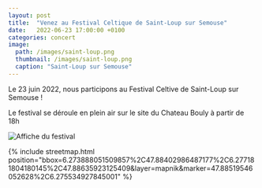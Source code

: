 ```yaml
---
layout: post
title:  "Venez au Festival Celtique de Saint-Loup sur Semouse"
date:   2022-06-23 17:00:00 +0100
categories: concert
image: 
  path: /images/saint-loup.png
  thumbnail: /images/saint-loup.png
  caption: "Saint-Loup sur Semouse"
---
```



Le 23 juin 2022, nous participons au Festival Celtive de Saint-Loup sur Semouse !

Le festival se déroule en plein air sur le site du Chateau Bouly à partir de 18h

![Affiche du festival]({{site.url}}/images/affiche_saint_loup.jpg)

{% include streetmap.html position="bbox=6.273888051509857%2C47.88402986487177%2C6.277181804180145%2C47.88635923125409&amp;layer=mapnik&amp;marker=47.88519546052628%2C6.275534927845001" %}